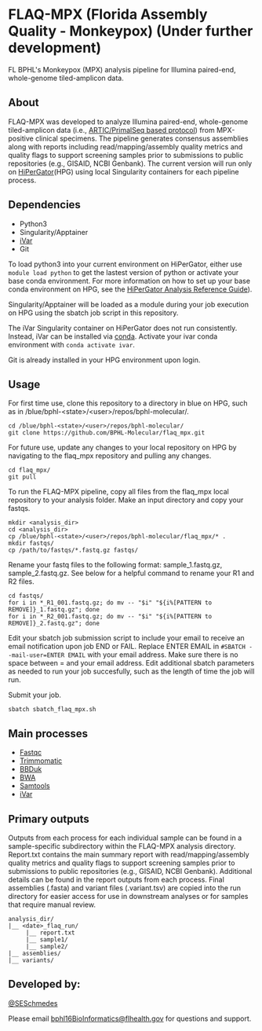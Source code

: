 # FLAQ-MPX (Florida Assembly Quality - Monkeypox) (Under further development)
FL BPHL's Monkeypox (MPX) analysis pipeline for Illumina paired-end, whole-genome tiled-amplicon data. 

## About
FLAQ-MPX was developed to analyze Illumina paired-end, whole-genome tiled-amplicon data (i.e., [ARTIC/PrimalSeq based protocol](https://www.protocols.io/view/monkeypox-virus-multiplexed-pcr-amplicon-sequencin-5qpvob1nbl4o/v4)) from MPX-positive clinical specimens. The pipeline generates consensus assemblies along with reports including read/mapping/assembly quality metrics and quality flags to support screening samples prior to submissions to public repositories (e.g., GISAID, NCBI Genbank). The current version will run only on [HiPerGator](https://www.rc.ufl.edu/about/hipergator/)(HPG) using local Singularity containers for each pipeline process.

## Dependencies
- Python3
- Singularity/Apptainer
- [iVar](https://github.com/andersen-lab/ivar)
- Git

To load python3 into your current environment on HiPerGator, either use `module load python` to get the lastest version of python or activate your base conda environment. For more information on how to set up your base conda environment on HPG, see the [HiPerGator Analysis Reference Guide](https://github.com/StaPH-B/southeast-region/tree/master/hipergator)).

Singularity/Apptainer will be loaded as a module during your job execution on HPG using the sbatch job script in this repository. 

The iVar Singularity container on HiPerGator does not run consistently. Instead, iVar can be installed via [conda](https://bioconda.github.io/recipes/ivar/README.html?highlight=ivar#package-package%20&#x27;ivar&#x27;). Activate your ivar conda environment with `conda activate ivar`.

Git is already installed in your HPG environment upon login.

## Usage

For first time use, clone this repository to a directory in blue on HPG, such as in /blue/bphl-\<state\>/\<user\>/repos/bphl-molecular/.
```
cd /blue/bphl-<state>/<user>/repos/bphl-molecular/
git clone https://github.com/BPHL-Molecular/flaq_mpx.git
```
For future use, update any changes to your local repository on HPG by navigating to the flaq_mpx repository and pulling any changes.
```
cd flaq_mpx/
git pull
```
To run the FLAQ-MPX pipeline, copy all files from the flaq_mpx local repository to your analysis folder. Make an input directory and copy your fastqs.
```
mkdir <analysis_dir>
cd <analysis_dir>
cp /blue/bphl-<state>/<user>/repos/bphl-molecular/flaq_mpx/* .
mkdir fastqs/
cp /path/to/fastqs/*.fastq.gz fastqs/
```
Rename your fastq files to the following format: sample_1.fastq.gz, sample_2.fastq.gz. See below for a helpful command to rename your R1 and R2 files.
```
cd fastqs/
for i in *_R1_001.fastq.gz; do mv -- "$i" "${i%[PATTERN to REMOVE]}_1.fastq.gz"; done
for i in *_R2_001.fastq.gz; do mv -- "$i" "${i%[PATTERN to REMOVE]}_2.fastq.gz"; done
```
Edit your sbatch job submission script to include your email to receive an email notification upon job END or FAIL. Replace ENTER EMAIL in `#SBATCH --mail-user=ENTER EMAIL` with your email address. Make sure there is no space between = and your email address. Edit additional sbatch parameters as needed to run your job succesfully, such as the length of time the job will run.

Submit your job.
```
sbatch sbatch_flaq_mpx.sh
```

## Main processes
- [Fastqc](https://github.com/s-andrews/FastQC)
- [Trimmomatic](https://github.com/usadellab/Trimmomatic)
- [BBDuk](https://jgi.doe.gov/data-and-tools/software-tools/bbtools/bb-tools-user-guide/bbduk-guide/)
- [BWA](https://github.com/lh3/bwa)
- [Samtools](https://github.com/samtools/samtools)
- [iVar](https://github.com/andersen-lab/ivar)

## Primary outputs

Outputs from each process for each individual sample can be found in a sample-specific subdirectory within the FLAQ-MPX analysis directory. Report.txt contains the main summary report with read/mapping/assembly quality metrics and quality flags to support screening samples prior to submissions to public repositories (e.g., GISAID, NCBI Genbank). Additional details can be found in the report outputs from each process. Final assemblies (.fasta) and variant files (.variant.tsv) are copied into the run directory for easier access for use in downstream analyses or for samples that require manual review.

```
analysis_dir/
|__ <date>_flaq_run/
     |__ report.txt
     |__ sample1/
     |__ sample2/
|__ assemblies/
|__ variants/
```

## Developed by:
[@SESchmedes](https://www.github.com/SESchmedes)<br />

Please email bphl16BioInformatics@flhealth.gov for questions and support.
